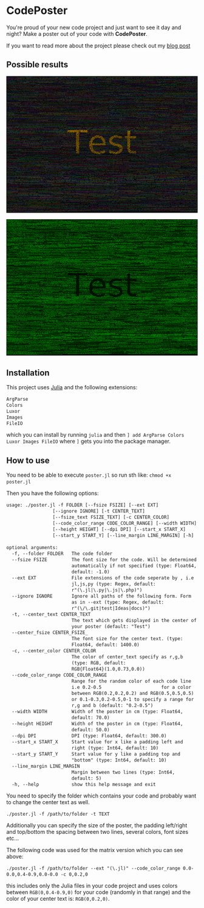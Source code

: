 # CodePoster

You're proud of your new code project and just want to see it day and night? 
Make a poster out of your code with **CodePoster**.

If you want to read more about the project please check out my [blog post](http://opensourc.es/blog/codeposter)

## Possible results
![Standard version](normal_readme.png)

![Matrix version](matrix_readme.png)


## Installation 
This project uses [Julia](http://julialang.org) and the following extensions:
```
ArgParse
Colors
Luxor
Images
FileIO
```
which you can install by running `julia` and then `] add ArgParse Colors Luxor Images FileIO` where `]` gets you into the package manager.

## How to use
You need to be able to execute `poster.jl` so run sth like: `chmod +x poster.jl`

Then you have the following options:

```
usage: ./poster.jl -f FOLDER [--fsize FSIZE] [--ext EXT]
                 [--ignore IGNORE] [-t CENTER_TEXT]
                 [--fsize_text FSIZE_TEXT] [-c CENTER_COLOR]
                 [--code_color_range CODE_COLOR_RANGE] [--width WIDTH]
                 [--height HEIGHT] [--dpi DPI] [--start_x START_X]
                 [--start_y START_Y] [--line_margin LINE_MARGIN] [-h]

optional arguments:
  -f, --folder FOLDER   The code folder
  --fsize FSIZE         The font size for the code. Will be determined
                        automatically if not specified (type: Float64,
                        default: -1.0)
  --ext EXT             File extensions of the code seperate by , i.e
                        jl,js,py (type: Regex, default:
                        r"(\.jl|\.py|\.js|\.php)")
  --ignore IGNORE       Ignore all paths of the following form. Form
                        as in --ext (type: Regex, default:
                        r"(\/\.git|test|Ideas|docs)")
  -t, --center_text CENTER_TEXT
                        The text which gets displayed in the center of
                        your poster (default: "Test")
  --center_fsize CENTER_FSIZE_
                        The font size for the center text. (type:
                        Float64, default: 1400.0)
  -c, --center_color CENTER_COLOR
                        The color of center_text specify as r,g,b 
                        (type: RGB, default:
                        RGB{Float64}(1.0,0.73,0.0))
  --code_color_range CODE_COLOR_RANGE
                        Range for the random color of each code line
                        i.e 0.2-0.5                      for a color
                        between RGB(0.2,0.2,0.2) and RGB(0.5,0.5,0.5)
                        or 0.1-0.3,0.2-0.5,0-1 to specify a range for
                        r,g and b (default: "0.2-0.5")
  --width WIDTH         Width of the poster in cm (type: Float64,
                        default: 70.0)
  --height HEIGHT       Width of the poster in cm (type: Float64,
                        default: 50.0)
  --dpi DPI             DPI (type: Float64, default: 300.0)
  --start_x START_X     Start value for x like a padding left and
                        right (type: Int64, default: 10)
  --start_y START_Y     Start value for y like a padding top and
                        "bottom" (type: Int64, default: 10)
  --line_margin LINE_MARGIN
                        Margin between two lines (type: Int64,
                        default: 5)
  -h, --help            show this help message and exit
```

You need to specify the folder which contains your code and probably want to change the center text as well.

```
./poster.jl -f /path/to/folder -t TEXT
```

Additionally you can specify the size of the poster, the padding left/right and top/bottom the spacing between two lines, several colors, font sizes etc...

The following code was used for the matrix version which you can see above:

```
./poster.jl -f /path/to/folder --ext "(\.jl)" --code_color_range 0.0-0.0,0.4-0.9,0.0-0.0 -c 0,0.2,0
```

this includes only the Julia files in your code project and uses colors 
between `RGB(0,0.4-0.9,0)` for your code (randomly in that range) and the color of your center text is: `RGB(0,0.2,0)`. 